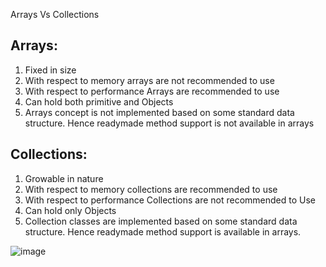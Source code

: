 Arrays Vs Collections


Arrays:
------
1)	Fixed in size
2)	With respect to memory arrays are not recommended to use
3)	With respect to performance Arrays are recommended to use
4)	Can hold both primitive and Objects
5)	Arrays concept is not implemented based on some standard data structure. Hence readymade method support is not available in arrays

Collections:
------------
1)	Growable in nature
2)	With respect to memory collections are recommended to use
3)	With respect to performance Collections are not recommended to Use
4)	Can hold only Objects
5)	Collection classes are implemented based on some standard data structure. Hence readymade method support is available in arrays.

![image](https://user-images.githubusercontent.com/65302254/129141421-7a91e390-fc42-4d33-971b-706ef3616eca.png)

